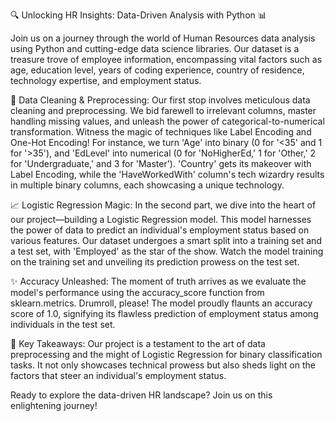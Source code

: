 🔍 Unlocking HR Insights: Data-Driven Analysis with Python 📊

Join us on a journey through the world of Human Resources data analysis using Python and cutting-edge data science libraries. Our dataset is a treasure trove of employee information, encompassing vital factors such as age, education level, years of coding experience, country of residence, technology expertise, and employment status.

🧹 Data Cleaning & Preprocessing: Our first stop involves meticulous data cleaning and preprocessing. We bid farewell to irrelevant columns, master handling missing values, and unleash the power of categorical-to-numerical transformation. Witness the magic of techniques like Label Encoding and One-Hot Encoding! For instance, we turn 'Age' into binary (0 for '<35' and 1 for '>35'), and 'EdLevel' into numerical (0 for 'NoHigherEd,' 1 for 'Other,' 2 for 'Undergraduate,' and 3 for 'Master'). 'Country' gets its makeover with Label Encoding, while the 'HaveWorkedWith' column's tech wizardry results in multiple binary columns, each showcasing a unique technology.

📈 Logistic Regression Magic: In the second part, we dive into the heart of our project—building a Logistic Regression model. This model harnesses the power of data to predict an individual's employment status based on various features. Our dataset undergoes a smart split into a training set and a test set, with 'Employed' as the star of the show. Watch the model training on the training set and unveiling its prediction prowess on the test set.

✨ Accuracy Unleashed: The moment of truth arrives as we evaluate the model's performance using the accuracy_score function from sklearn.metrics. Drumroll, please! The model proudly flaunts an accuracy score of 1.0, signifying its flawless prediction of employment status among individuals in the test set.

🚀 Key Takeaways: Our project is a testament to the art of data preprocessing and the might of Logistic Regression for binary classification tasks. It not only showcases technical prowess but also sheds light on the factors that steer an individual's employment status.

Ready to explore the data-driven HR landscape? Join us on this enlightening journey!
